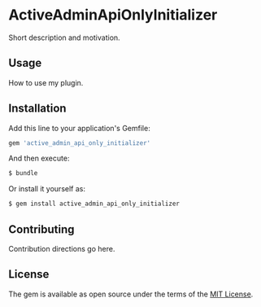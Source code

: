 # ActiveAdminApiOnlyInitializer
Short description and motivation.

## Usage
How to use my plugin.

## Installation
Add this line to your application's Gemfile:

```ruby
gem 'active_admin_api_only_initializer'
```

And then execute:
```bash
$ bundle
```

Or install it yourself as:
```bash
$ gem install active_admin_api_only_initializer
```

## Contributing
Contribution directions go here.

## License
The gem is available as open source under the terms of the [MIT License](https://opensource.org/licenses/MIT).
